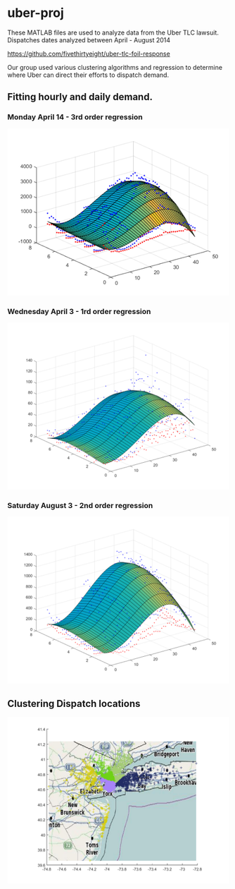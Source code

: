 # uber-proj

These MATLAB files are used to analyze data from the Uber TLC lawsuit. Dispatches dates analyzed between April - August 2014

https://github.com/fivethirtyeight/uber-tlc-foil-response

Our group used various clustering algorithms and regression to determine where Uber can direct their efforts to dispatch demand.

## Fitting hourly and daily demand.

### Monday April 14 - 3rd order regression
![Monday April 14th regression the 3rd order](https://github.com/hungrymonkey/uber-proj/blob/master/apr14_regression_3rd.png "Monday April 14th")

### Wednesday April 3 - 1rd order regression
![Wednesday demand to the 1rd order](https://github.com/hungrymonkey/uber-proj/blob/master/regressions/regreesion_apr_3rd_cl_1.png "Wednesday")

### Saturday August 3 - 2nd order regression
![Saturday demand to the 2rd order](https://github.com/hungrymonkey/uber-proj/blob/master/regressions/regreesion_aug_3rd_cl_2.png "Saturday")


## Clustering Dispatch locations
![Kmeans Uber Dispatches](https://github.com/hungrymonkey/uber-proj/blob/master/Proj/map_uber8.png "Kmeans dispatch clustering")
